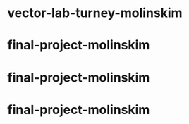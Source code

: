 # vector-lab-turney-molinskim
# final-project-molinskim
# final-project-molinskim
# final-project-molinskim
